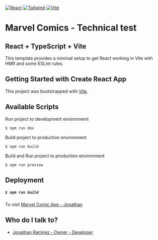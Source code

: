 [![React](https://img.shields.io/badge/React-18.3.1-blue)](https://es.reactjs.org/)
[![Tailwind](https://img.shields.io/badge/Tailwind-3.4.13-blue)](https://tailwindcss.com/)
[![Vite](https://img.shields.io/badge/Vite-5.4.1-%23ff69b4)](https://vite.dev/)

# Marvel Comics - Technical test

## React + TypeScript + Vite

This template provides a minimal setup to get React working in Vite with HMR and some ESLint rules.

## Getting Started with Create React App

This project was bootstrapped with [Vite](https://vite.dev/).

## Available Scripts

Run project to development environment

```
$ npm run dev
```

Build project to production environment
```
$ npm run build
```

Build and Run project to production environment
```
$ npm run preview
```

## Deployment

##### `$ npm run build` 

To visit 
[Marvel Comic App - Jonathan](/)

##  Who do I talk to? 
- [Jonathan Ramírez - Owner - Developer](https://jonathanramirezj.github.io/)
